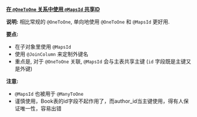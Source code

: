 **[在 `@OneToOne` 关系中使用 `@MapsId` 共享ID](https://github.com/totemtec/Hibernate-JPA/tree/master/OneToOneMapsId)**

**说明:** 
相比常规的 `@OneToOne`, 单向地使用 `@OneToOne` 和 `@MapsId` 更好用. 

**要点:**
- 在子对象里使用 `@MapsId`
- 使用 `@JoinColumn` 来定制外键名
- 重点是, 对于 `@OneToOne` 关联, `@MapsId` 会与主表共享主键 (`id` 字段既是主键又是外键)    
     
**注意:**
- `@MapsId` 也被用于 `@ManyToOne`
- 谨慎使用，Book表的id字段不起作用了，而author_id当主键使用，得有人保证唯一性，容易出错

